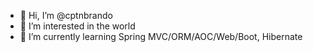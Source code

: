 - 👋 Hi, I’m @cptnbrando
- 👀 I’m interested in the world
- 🌱 I’m currently learning Spring MVC/ORM/AOC/Web/Boot, Hibernate
